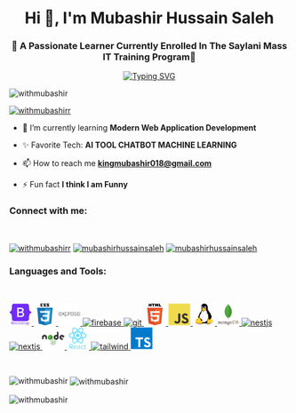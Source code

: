 <h1 align="center">Hi 👋, I'm Mubashir Hussain Saleh</h1>
<h3 align="center">🤵 A Passionate Learner Currently Enrolled In The Saylani Mass IT Training Program🤖</h3>
<p align="center">
<a href="https://git.io/typing-svg"><img src="https://readme-typing-svg.herokuapp.com?font=Fira+Code&pause=1000&color=FFD92B&width=435&lines=I+am+a+Ai+%26+Chatbot+Developer+;I+am+a+Freelancer;I+am+Learning+Modern+Web+Application+Development+" alt="Typing SVG" /></a>


<p align="left"> <img src="https://komarev.com/ghpvc/?username=withmubashir&label=Profile%20views&color=0e75b6&style=flat" alt="withmubashir" /> </p>

<p align="left"> <a href="https://twitter.com/withmubashirr" target="blank"><img src="https://img.shields.io/twitter/follow/withmubashirr?logo=twitter&style=for-the-badge" alt="withmubashirr" /></a> </p>

- 📓 I’m currently learning **Modern Web Application Development**

- ✨ Favorite Tech: **AI TOOL CHATBOT MACHINE LEARNING**

- 📫 How to reach me **kingmubashir018@gmail.com**

- ⚡ Fun fact **I think I am Funny**

<h3 align="left">Connect with me:</h3>
</br>
<p align="left">
<a href="https://twitter.com/withmubashirr" target="blank"><img align="center" src="https://raw.githubusercontent.com/rahuldkjain/github-profile-readme-generator/master/src/images/icons/Social/twitter.svg" alt="withmubashirr" height="30" width="40" /></a>
<a href="https://linkedin.com/in/mubashirhussainsaleh" target="blank"><img align="center" src="https://raw.githubusercontent.com/rahuldkjain/github-profile-readme-generator/master/src/images/icons/Social/linked-in-alt.svg" alt="mubashirhussainsaleh" height="30" width="40" /></a>
<a href="https://fb.com/mubashirhussainsaleh" target="blank"><img align="center" src="https://raw.githubusercontent.com/rahuldkjain/github-profile-readme-generator/master/src/images/icons/Social/facebook.svg" alt="mubashirhussainsaleh" height="30" width="40" /></a>
</p>

<h3 align="left">Languages and Tools:</h3>
</br>
<p align="left"> <a href="https://getbootstrap.com" target="_blank" rel="noreferrer"> <img src="https://raw.githubusercontent.com/devicons/devicon/master/icons/bootstrap/bootstrap-plain-wordmark.svg" alt="bootstrap" width="40" height="40"/> </a> <a href="https://www.w3schools.com/css/" target="_blank" rel="noreferrer"> <img src="https://raw.githubusercontent.com/devicons/devicon/master/icons/css3/css3-original-wordmark.svg" alt="css3" width="40" height="40"/> </a> <a href="https://expressjs.com" target="_blank" rel="noreferrer"> <img src="https://raw.githubusercontent.com/devicons/devicon/master/icons/express/express-original-wordmark.svg" alt="express" width="40" height="40"/> </a> <a href="https://firebase.google.com/" target="_blank" rel="noreferrer"> <img src="https://www.vectorlogo.zone/logos/firebase/firebase-icon.svg" alt="firebase" width="40" height="40"/> </a> <a href="https://git-scm.com/" target="_blank" rel="noreferrer"> <img src="https://www.vectorlogo.zone/logos/git-scm/git-scm-icon.svg" alt="git" width="40" height="40"/> </a> <a href="https://www.w3.org/html/" target="_blank" rel="noreferrer"> <img src="https://raw.githubusercontent.com/devicons/devicon/master/icons/html5/html5-original-wordmark.svg" alt="html5" width="40" height="40"/> </a> <a href="https://developer.mozilla.org/en-US/docs/Web/JavaScript" target="_blank" rel="noreferrer"> <img src="https://raw.githubusercontent.com/devicons/devicon/master/icons/javascript/javascript-original.svg" alt="javascript" width="40" height="40"/> </a> <a href="https://www.linux.org/" target="_blank" rel="noreferrer"> <img src="https://raw.githubusercontent.com/devicons/devicon/master/icons/linux/linux-original.svg" alt="linux" width="40" height="40"/> </a> <a href="https://www.mongodb.com/" target="_blank" rel="noreferrer"> <img src="https://raw.githubusercontent.com/devicons/devicon/master/icons/mongodb/mongodb-original-wordmark.svg" alt="mongodb" width="40" height="40"/> </a> <a href="https://nestjs.com/" target="_blank" rel="noreferrer"> <img src="https://docs.nestjs.com/assets/logo-small-gradient.svg" alt="nestjs" width="40" height="40"/> </a> <a href="https://nextjs.org/" target="_blank" rel="noreferrer"> <img src="https://cdn.worldvectorlogo.com/logos/nextjs-2.svg" alt="nextjs" width="40" height="40"/> </a> <a href="https://nodejs.org" target="_blank" rel="noreferrer"> <img src="https://raw.githubusercontent.com/devicons/devicon/master/icons/nodejs/nodejs-original-wordmark.svg" alt="nodejs" width="40" height="40"/> </a> <a href="https://reactjs.org/" target="_blank" rel="noreferrer"> <img src="https://raw.githubusercontent.com/devicons/devicon/master/icons/react/react-original-wordmark.svg" alt="react" width="40" height="40"/> </a> <a href="https://tailwindcss.com/" target="_blank" rel="noreferrer"> <img src="https://www.vectorlogo.zone/logos/tailwindcss/tailwindcss-icon.svg" alt="tailwind" width="40" height="40"/> </a> <a href="https://www.typescriptlang.org/" target="_blank" rel="noreferrer"> <img src="https://raw.githubusercontent.com/devicons/devicon/master/icons/typescript/typescript-original.svg" alt="typescript" width="40" height="40"/> </a> </p>
</br>
<p><img align="left" src="https://github-readme-stats.vercel.app/api/top-langs?username=withmubashir&show_icons=true&locale=en&layout=compact" alt="withmubashir" /></p>

<p>&nbsp;<img align="center" src="https://github-readme-stats.vercel.app/api?username=withmubashir&show_icons=true&locale=en" alt="withmubashir" /></p>
<p><img align="center" src="https://github-readme-streak-stats.herokuapp.com/?user=withmubashir&" alt="withmubashir" /></p>
